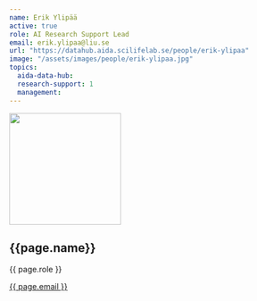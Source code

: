 ```yaml
---
name: Erik Ylipää
active: true
role: AI Research Support Lead
email: erik.ylipaa@liu.se
url: "https://datahub.aida.scilifelab.se/people/erik-ylipaa"
image: "/assets/images/people/erik-ylipaa.jpg"
topics:
  aida-data-hub:
  research-support: 1
  management:
---
```

<div class="personContainer">
  <div class="personSub">
  <img  src="{{ page.image }}" alt="" style="width: 200px; cursor: pointer;">
</div>
<div class="personSub">
  <h2>{{page.name}}</h2>
  <p>{{ page.role }}</p>
  <p><a href="{{ page.mailto }}">{{ page.email }}</a></p>
  </div>
</div>
